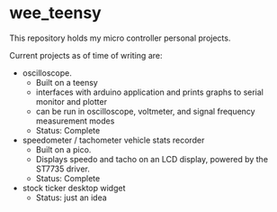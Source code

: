 # wee_teensy

This repository holds my micro controller personal projects.

Current projects as of time of writing are:

   * oscilloscope. 
      * Built on a teensy 
      * interfaces with arduino application and prints graphs to serial monitor and plotter
      * can be run in oscilloscope, voltmeter, and signal frequency measurement modes
      * Status: Complete
   * speedometer / tachometer vehicle stats recorder
      * Built on a pico. 
      * Displays speedo and tacho on an LCD display, powered by the ST7735 driver.
      * Status: Complete
   * stock ticker desktop widget
      * Status: just an idea
